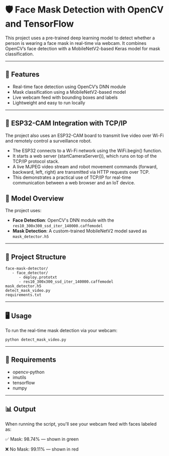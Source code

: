 # 🛡️ Face Mask Detection with OpenCV and TensorFlow

This project uses a pre-trained deep learning model to detect whether a person is wearing a face mask in real-time via webcam. It combines OpenCV’s face detection with a MobileNetV2-based Keras model for mask classification.

---

## 🚀 Features

- Real-time face detection using OpenCV’s DNN module
- Mask classification using a MobileNetV2-based model
- Live webcam feed with bounding boxes and labels
- Lightweight and easy to run locally

---

## 📡 ESP32-CAM Integration with TCP/IP

The project also uses an ESP32-CAM board to transmit live video over Wi-Fi and remotely control a surveillance robot.

- The ESP32 connects to a Wi-Fi network using the WiFi.begin() function.
- It starts a web server (startCameraServer()), which runs on top of the TCP/IP protocol stack.
- A live MJPEG video stream and robot movement commands (forward, backward, left, right) are transmitted via HTTP requests over TCP.
- This demonstrates a practical use of TCP/IP for real-time communication between a web browser and an IoT device.

## 🧠 Model Overview

The project uses:

- **Face Detection**: OpenCV's DNN module with the `res10_300x300_ssd_iter_140000.caffemodel`
- **Mask Detection**: A custom-trained MobileNetV2 model saved as `mask_detector.h5`

---

## 📁 Project Structure

    face-mask-detector/
       - face_detector/
          - deploy.prototxt
          - res10_300x300_ssd_iter_140000.caffemodel
    mask_detector.h5
    detect_mask_video.py
    requirements.txt

---

## 🖥️ Usage
To run the real-time mask detection via your webcam:

    python detect_mask_video.py

---

## 📝 Requirements
- opencv-python
- imutils
- tensorflow
- numpy

---

## 📊 Output 
When running the script, you'll see your webcam feed with faces labeled as:

✅ Mask: 98.74% — shown in green

❌ No Mask: 99.11% — shown in red

